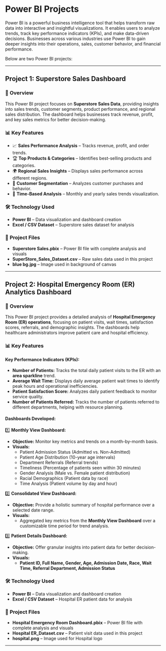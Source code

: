 # **Power BI Projects**  

Power BI is a powerful business intelligence tool that helps transform raw data into interactive and insightful visualizations. It enables users to analyze trends, track key performance indicators (KPIs), and make data-driven decisions. Businesses across various industries use Power BI to gain deeper insights into their operations, sales, customer behavior, and financial performance.  

Below are two Power BI projects:  

---

## **Project 1: Superstore Sales Dashboard**  

### 📌 **Overview**  
This Power BI project focuses on **Superstore Sales Data**, providing insights into sales trends, customer segments, product performance, and regional sales distribution. The dashboard helps businesses track revenue, profit, and key sales metrics for better decision-making.  

### 📊 **Key Features**  
- 📈 **Sales Performance Analysis** – Tracks revenue, profit, and order trends.  
- 🏆 **Top Products & Categories** – Identifies best-selling products and categories.  
- 🌍 **Regional Sales Insights** – Displays sales performance across different regions.  
- 👥 **Customer Segmentation** – Analyzes customer purchases and behavior.  
- 📅 **Time-Based Analysis** – Monthly and yearly sales trends visualization.  

### 🛠 **Technology Used**  
- **Power BI** – Data visualization and dashboard creation  
- **Excel / CSV Dataset** – Superstore sales dataset for analysis  

### 📂 **Project Files**  
- **Superstore Sales.pbix** – Power BI file with complete analysis and visuals  
- **SuperStore_Sales_Dataset.csv** – Raw sales data used in this project  
- **blue bg.jpg** – Image used in background of canvas  

---

## **Project 2: Hospital Emergency Room (ER) Analytics Dashboard**  

### 📌 **Overview**  
This Power BI project provides a detailed analysis of **Hospital Emergency Room (ER) operations**, focusing on patient visits, wait times, satisfaction scores, referrals, and demographic insights. The dashboards help healthcare administrators improve patient care and hospital efficiency.  

### 📊 **Key Features**  

#### **Key Performance Indicators (KPIs):**  
- **Number of Patients:** Tracks the total daily patient visits to the ER with an **area sparkline** trend.  
- **Average Wait Time:** Displays daily average patient wait times to identify peak hours and operational inefficiencies.  
- **Patient Satisfaction Score:** Analyzes daily patient feedback to monitor service quality.  
- **Number of Patients Referred:** Tracks the number of patients referred to different departments, helping with resource planning.  

#### **Dashboards Developed:**  

1️⃣ **Monthly View Dashboard:**  
   - **Objective:** Monitor key metrics and trends on a month-by-month basis.  
   - **Visuals:**  
     - Patient Admission Status (Admitted vs. Non-Admitted)  
     - Patient Age Distribution (10-year age intervals)  
     - Department Referrals (Referral trends)  
     - Timeliness (Percentage of patients seen within 30 minutes)  
     - Gender Analysis (Male vs. Female patient distribution)  
     - Racial Demographics (Patient data by race)  
     - Time Analysis (Patient volume by day and hour)  

2️⃣ **Consolidated View Dashboard:**  
   - **Objective:** Provide a holistic summary of hospital performance over a selected date range.  
   - **Visuals:**  
     - Aggregated key metrics from the **Monthly View Dashboard** over a customizable time period for trend analysis.  

3️⃣ **Patient Details Dashboard:**  
   - **Objective:** Offer granular insights into patient data for better decision-making.  
   - **Visuals:**  
     - **Patient ID, Full Name, Gender, Age, Admission Date, Race, Wait Time, Referral Department, Admission Status**  

### 🛠 **Technology Used**  
- **Power BI** – Data visualization and dashboard creation  
- **Excel / CSV Dataset** – Hospital ER patient data for analysis  

### 📂 **Project Files**  
- **Hospital Emergency Room Dashboard.pbix** – Power BI file with complete analysis and visuals  
- **Hospital ER_Dataset.csv** – Patient visit data used in this project  
- **hospital.png** – Image used for Hospital logo

---
